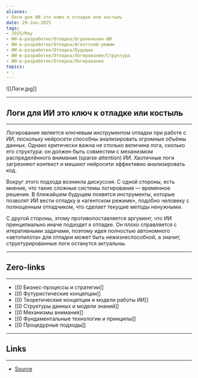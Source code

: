 ```yaml
---
aliases: 
- Логи для ИИ это ключ к отладке или костыль 
date: 29-Jun-2025
tags:
- 2025/May
- ИИ-в-разработке/Отладка/Ограничения-ИИ
- ИИ-в-разработке/Отладка/Агентский-режим
- ИИ-в-разработке/Отладка/Будущее
- ИИ-в-разработке/Отладка/Логирование/Структура
- ИИ-в-разработке/Отладка/Логирование
topics:
- .
---
```

![[Логи.jpg]]

-----
##  Логи для ИИ это ключ к отладке или костыль 
-----
Логирование является ключевым инструментом отладки при работе с ИИ, поскольку нейросети способны анализировать огромные объёмы данных. Однако критически важна не столько величина лога, сколько его структура: он должен быть совместим с механизмом распределённого внимания (sparse attention) ИИ. Хаотичные логи загрязняют контекст и мешают нейросети эффективно анализировать код.

Вокруг этого подхода возникла дискуссия. С одной стороны, есть мнение, что такие сложные системы логирования — временное решение. В ближайшем будущем появятся инструменты, которые позволят ИИ вести отладку в «агентском режиме», подобно человеку с полноценным отладчиком, что сделает текущие методы ненужными.

С другой стороны, этому противопоставляется аргумент, что ИИ принципиально иначе подходит к отладке. Он плохо справляется с итеративными задачами, поэтому идея полностью автономного «автопилота» для отладки может быть нежизнеспособной, а значит, структурированные логи останутся актуальны.

---
## Zero-links
---
- [[0 Бизнес-процессы и стратегии]]
- [[0 Футуристические концепции]]
- [[0 Теоретические концепции и модели работы ИИ]]
- [[0 Структуры данных и модели знаний]]
- [[0 Механизмы внимания]]
- [[0 Фундаментальные технологии и принципы]]
- [[0 Процедурные подходы]]

---
## Links
---
- [Source](https://t.me/turboproject/1668)